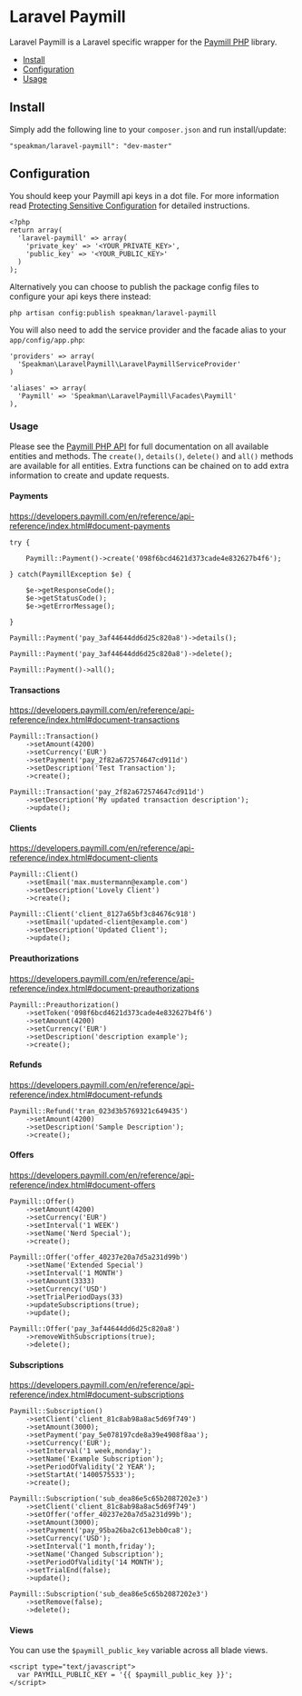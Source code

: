 Laravel Paymill
=======

Laravel Paymill is a Laravel specific wrapper for the [Paymill PHP](https://github.com/paymill/paymill-php) library.

- [Install](#install)
- [Configuration](#configuration)
- [Usage](#usage)

## Install

Simply add the following line to your `composer.json` and run install/update:

    "speakman/laravel-paymill": "dev-master"

## Configuration

You should keep your Paymill api keys in a dot file. For more information read [Protecting Sensitive Configuration](http://laravel.com/docs/configuration#protecting-sensitive-configuration) for detailed instructions.

```
<?php
return array(
  'laravel-paymill' => array(
    'private_key' => '<YOUR_PRIVATE_KEY>',
    'public_key' => '<YOUR_PUBLIC_KEY>'
  )
);
```

Alternatively you can choose to publish the package config files to configure your api keys there instead:

    php artisan config:publish speakman/laravel-paymill

You will also need to add the service provider and the facade alias to your `app/config/app.php`:

```
'providers' => array(
  'Speakman\LaravelPaymill\LaravelPaymillServiceProvider'
)

'aliases' => array(
  'Paymill' => 'Speakman\LaravelPaymill\Facades\Paymill'
),
```

### Usage

Please see the [Paymill PHP API](https://developers.paymill.com/en/reference/api-reference/index.html) for full documentation on all available entities and methods. The `create()`, `details()`, `delete()` and `all()` methods are available for all entities. Extra functions can be chained on to add extra information to create and update requests.

#### Payments

https://developers.paymill.com/en/reference/api-reference/index.html#document-payments

```
try {

    Paymill::Payment()->create('098f6bcd4621d373cade4e832627b4f6');

} catch(PaymillException $e) {

    $e->getResponseCode();
    $e->getStatusCode();
    $e->getErrorMessage();
    
}
```

```
Paymill::Payment('pay_3af44644dd6d25c820a8')->details();
```

```
Paymill::Payment('pay_3af44644dd6d25c820a8')->delete();
```

```
Paymill::Payment()->all();
```

#### Transactions

https://developers.paymill.com/en/reference/api-reference/index.html#document-transactions

```
Paymill::Transaction()
    ->setAmount(4200)
    ->setCurrency('EUR')
    ->setPayment('pay_2f82a672574647cd911d')
    ->setDescription('Test Transaction');
    ->create();
```

```
Paymill::Transaction('pay_2f82a672574647cd911d')
    ->setDescription('My updated transaction description');
    ->update();
```

#### Clients

https://developers.paymill.com/en/reference/api-reference/index.html#document-clients

```
Paymill::Client()
    ->setEmail('max.mustermann@example.com')
    ->setDescription('Lovely Client')
    ->create();
```

```
Paymill::Client('client_8127a65bf3c84676c918')
    ->setEmail('updated-client@example.com')
    ->setDescription('Updated Client');
    ->update();
```

#### Preauthorizations

https://developers.paymill.com/en/reference/api-reference/index.html#document-preauthorizations

```
Paymill::Preauthorization()
    ->setToken('098f6bcd4621d373cade4e832627b4f6')
    ->setAmount(4200)
    ->setCurrency('EUR')
    ->setDescription('description example');
    ->create();
```

#### Refunds

https://developers.paymill.com/en/reference/api-reference/index.html#document-refunds

```
Paymill::Refund('tran_023d3b5769321c649435')
    ->setAmount(4200)
    ->setDescription('Sample Description');
    ->create();
```

#### Offers

https://developers.paymill.com/en/reference/api-reference/index.html#document-offers

```
Paymill::Offer()
    ->setAmount(4200)
    ->setCurrency('EUR')
    ->setInterval('1 WEEK')
    ->setName('Nerd Special');
    ->create();
```

```
Paymill::Offer('offer_40237e20a7d5a231d99b')
    ->setName('Extended Special')
    ->setInterval('1 MONTH')
    ->setAmount(3333)
    ->setCurrency('USD')
    ->setTrialPeriodDays(33)
    ->updateSubscriptions(true);
    ->update();
```

```
Paymill::Offer('pay_3af44644dd6d25c820a8')
    ->removeWithSubscriptions(true);
    ->delete();
```

#### Subscriptions

https://developers.paymill.com/en/reference/api-reference/index.html#document-subscriptions

```
Paymill::Subscription()
    ->setClient('client_81c8ab98a8ac5d69f749')
    ->setAmount(3000);
    ->setPayment('pay_5e078197cde8a39e4908f8aa');
    ->setCurrency('EUR');
    ->setInterval('1 week,monday');
    ->setName('Example Subscription');
    ->setPeriodOfValidity('2 YEAR');
    ->setStartAt('1400575533');
    ->create();
```

```
Paymill::Subscription('sub_dea86e5c65b2087202e3')
    ->setClient('client_81c8ab98a8ac5d69f749')
    ->setOffer('offer_40237e20a7d5a231d99b');
    ->setAmount(3000);
    ->setPayment('pay_95ba26ba2c613ebb0ca8');
    ->setCurrency('USD');
    ->setInterval('1 month,friday');
    ->setName('Changed Subscription');
    ->setPeriodOfValidity('14 MONTH');
    ->setTrialEnd(false);
    ->update();
```

```
Paymill::Subscription('sub_dea86e5c65b2087202e3')
    ->setRemove(false);
    ->delete();
```

#### Views

You can use the `$paymill_public_key` variable across all blade views.

```
<script type="text/javascript">
  var PAYMILL_PUBLIC_KEY = '{{ $paymill_public_key }}';
</script>  
```
